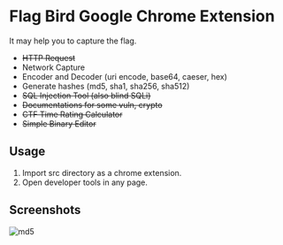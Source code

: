 # Flag Bird Google Chrome Extension

It may help you to capture the flag.

- ~~HTTP Request~~
- Network Capture
- Encoder and Decoder (uri encode, base64, caeser, hex)
- Generate hashes (md5, sha1, sha256, sha512)
- ~~SQL Injection Tool (also blind SQLi)~~
- ~~Documentations for some vuln, crypto~~
- ~~CTF Time Rating Calculator~~
- ~~Simple Binary Editor~~

## Usage
1. Import src directory as a chrome extension.
2. Open developer tools in any page.

## Screenshots
![md5](https://raw.githubusercontent.com/tyage/flag-bird/master/screenshot/md5.gif)
